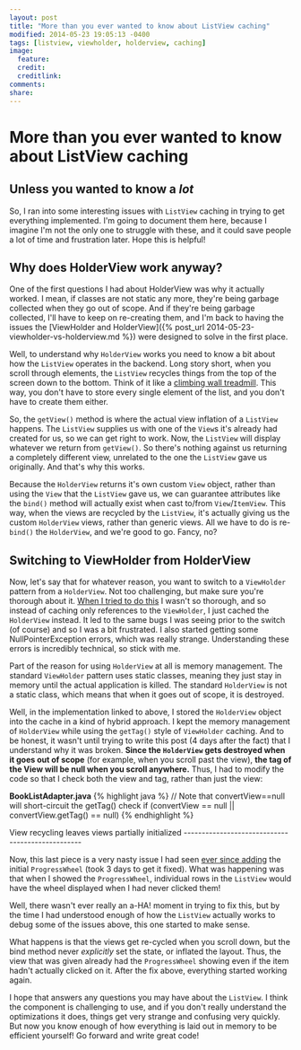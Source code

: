 ```yaml
---
layout: post
title: "More than you ever wanted to know about ListView caching"
modified: 2014-05-23 19:05:13 -0400
tags: [listview, viewholder, holderview, caching]
image:
  feature: 
  credit: 
  creditlink: 
comments: 
share: 
---
```

More than you ever wanted to know about ListView caching
========================================================
Unless you wanted to know a *lot*
---------------------------------

So, I ran into some interesting issues with `ListView` caching in trying to get everything implemented. I'm going to document them here, because I imagine I'm not the only one to struggle with these, and it could save people a lot of time and frustration later. Hope this is helpful!

Why does HolderView work anyway?
--------------------------------

One of the first questions I had about HolderView was why it actually worked. I mean, if classes are not static any more, they're being garbage collected when they go out of scope. And if they're being garbage collected, I'll have to keep on re-creating them, and I'm back to having the issues the [ViewHolder and HolderView]({% post_url 2014-05-23-viewholder-vs-holderview.md %}) were designed to solve in the first place.

Well, to understand why `HolderView` works you need to know a bit about how the `ListView` operates in the backend. Long story short, when you scroll through elements, the `ListView` recycles things from the top of the screen down to the bottom. Think of it like a [climbing wall treadmill](http://www.hammacher.com/Product/Default.aspx?sku=12219). This way, you don't have to store every single element of the list, and you don't have to create them either.

So, the `getView()` method is where the actual view inflation of a `ListView` happens. The `ListView` supplies us with one of the `View`s it's already had created for us, so we can get right to work. Now, the `ListView` will display whatever we return from `getView()`. So there's nothing against us returning a completely different view, unrelated to the one the `ListView` gave us originally. And that's why this works.

Because the `HolderView` returns it's own custom `View` object, rather than using the `View` that the `ListView` gave us, we can guarantee attributes like the `bind()` method will actually exist when cast to/from `View`/`ItemView`. This way, when the views are recycled by the `ListView`, it's actually giving us the custom `HolderView` views, rather than generic views. All we have to do is re-`bind()` the `HolderView`, and we're good to go. Fancy, no?

Switching to ViewHolder from HolderView
---------------------------------------
Now, let's say that for whatever reason, you want to switch to a `ViewHolder` pattern from a `HolderView`. Not too challenging, but make sure you're thorough about it. [When I tried to do this](https://github.com/MinimalBible/MinimalBible/commit/d664f12d0825201f64c755b2b6ecee26e2169e6b#diff-46af121991fccb227334e34062a21659L50) I wasn't so thorough, and so instead of caching only references to the `ViewHolder`, I just cached the `HolderView` instead. It led to the same bugs I was seeing prior to the switch (of course) and so I was a bit frustrated. I also started getting some NullPointerException errors, which was really strange. Understanding these errors is incredibly technical, so stick with me.

Part of the reason for using `HolderView` at all is memory management. The standard `ViewHolder` pattern uses static classes, meaning they just stay in memory until the actual application is killed. The standard `HolderView` is not a static class, which means that when it goes out of scope, it is destroyed.

Well, in the implementation linked to above, I stored the `HolderView` object into the cache in a kind of hybrid approach. I kept the memory management of `HolderView` while using the `getTag()` style of `ViewHolder` caching. And to be honest, it wasn't until trying to write this post (4 days after the fact) that I understand why it was broken. **Since the `HolderView` gets destroyed when it goes out of scope** (for example, when you scroll past the view), **the tag of the View will be null when you scroll anywhere.** Thus, I had to modify the code so that I check both the view and tag, rather than just the view:

**BookListAdapter.java**
{% highlight java %}
// Note that convertView==null will short-circuit the getTag() check
if (convertView == null || convertView.getTag() == null)
{% endhighlight %}

View recycling leaves views partially initialized
	-------------------------------------------------

Now, this last piece is a very nasty issue I had seen [ever since adding](https://github.com/MinimalBible/MinimalBible/commit/b04d6c67ae0324cfaa12c3d17b2815fe08936658) the initial `ProgressWheel` (took 3 days to get it fixed). What was happening was that when I showed the `ProgressWheel`, individual rows in the `ListView` would have the wheel displayed when I had never clicked them!

Well, there wasn't ever really an a-HA! moment in trying to fix this, but by the time I had understood enough of how the `ListView` actually works to debug some of the issues above, this one started to make sense.

What happens is that the views get re-cycled when you scroll down, but the bind method never *explicitly* set the state, or inflated the layout. Thus, the view that was given already had the `ProgressWheel` showing even if the item hadn't actually clicked on it. After the fix above, everything started working again.

I hope that answers any questions you may have about the `ListView`. I think the component is challenging to use, and if you don't really understand the optimizations it does, things get very strange and confusing very quickly. But now you know enough of how everything is laid out in memory to be efficient yourself! Go forward and write great code!

